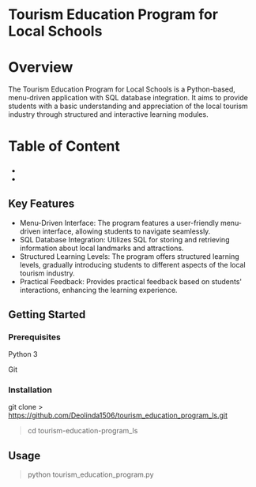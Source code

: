 # **Tourism Education Program for Local Schools**

# **Overview**

The Tourism Education Program for Local Schools is a Python-based, menu-driven application with SQL database integration. It aims to provide students with a basic understanding and appreciation of the local tourism industry through structured and interactive learning modules.


# **Table of Content** 
##### <Key Features>
##### <Getting Started>
- <Prerequisites>
- <Installation>
##### <Usage>



## **Key Features** 

- Menu-Driven Interface: The program features a user-friendly menu-driven interface, allowing students to navigate seamlessly.
- SQL Database Integration: Utilizes SQL for storing and retrieving information about local landmarks and attractions.
- Structured Learning Levels: The program offers structured learning levels, gradually introducing students to different aspects of the local tourism industry.
- Practical Feedback: Provides practical feedback based on students' interactions, enhancing the learning experience.

## **Getting Started**

### Prerequisites

Python 3

Git

### Installation

git clone > <https://github.com/Deolinda1506/tourism_education_program_ls.git>

   > cd tourism-education-program_ls

   ## **Usage**

   > python tourism_education_program.py


   




